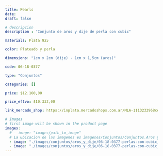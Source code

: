 ```yaml
---
title: Pearls
date: 
draft: false

# descripcion
description : "Conjunto de aros y dije de perla con cubic"

materials: Plata 925

color: Plateado y perla

dimensions: "1cm x 2cm (dije) - 1cm x 1,5cm (aros)"

code: 06-18-0377

type: "Conjuntos"

categories: []

price: $12.160,00

price_eftvo: $10.332,00

link_mercado_shop: https://inplata.mercadoshops.com.ar/MLA-1113232968conjuntos-aros-y-dije-pearls-_JM

# Images
# first image will be shown in the product page
images:
  # - image: "images/path_to_image"
  # La ubicacion de las imagenes es imagenes/Conjuntos/Conjuntos.Aros y Dije/06-18-0377-pearls
  - image: "./images/conjuntos/aros_y_dije/06-18-0377-perlas-con-cubic_a.JPG"
  - image: "./images/conjuntos/aros_y_dije/06-18-0377-perlas-con-cubic_b.JPG"
---
```

